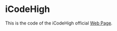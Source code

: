 iCodeHigh
=========

This is the code of the iCodeHigh official [Web Page][0].

[0]: http://icodehigh.github.io/